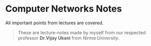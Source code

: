 # Computer Networks Notes

All important points from lectures are covered.
> These are lecture-notes made by myself from our respected professor **Dr.Vijay Ukani** from *Nirma University*.
